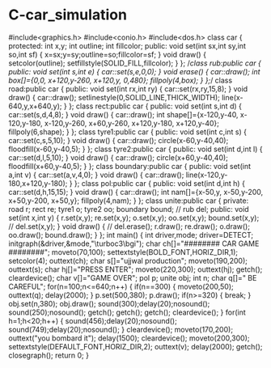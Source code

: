 # C-car_simulation
#include<graphics.h>
#include<conio.h>
#include<dos.h>
class car
{
protected:
	int x,y;
	int outline;
	int fillcolor;
public:
	void set(int sx,int sy,int so,int sf)
	{
	x=sx;y=sy;outline=so;fillcolor=sf;
	}
	void draw()
	{
	setcolor(outline);
	setfillstyle(SOLID_FILL,fillcolor);
	}
};
/*class rub:public car
{
public:
	void set(int s,int e)
	{
	car::set(s,e,0,0);
	}
	void erase()
	{
	car::draw();
	int box[]={0,0,
		   x+120,y-260,
		   x+120,y,
		   0,480};
	fillpoly(4,box);
	}
};*/
class road:public car
{
public:
	void set(int rx,int ry)
	{
	car::set(rx,ry,15,8);
	}
	void draw()
	{
	car::draw();
	setlinestyle(0,SOLID_LINE,THICK_WIDTH);
	line(x-640,y,x+640,y);
	}
};
class rect:public car
{
public:
	void set(int s,int d)
	{
	car::set(s,d,4,8);
	}
	void draw()
	{
	car::draw();
	int shape[]={x-120,y-40,
		     x-120,y-180,
		     x-120,y-260,
		     x+60,y-260,
		     x+120,y-180,
		     x+120,y-40};
	fillpoly(6,shape);
	}
};
class tyre1:public car
{
public:
	void set(int c,int s)
	{
	car::set(c,s,5,10);
	}
	void draw()
	{
	car::draw();
	circle(x-60,y-40,40);
	floodfill(x-60,y-40,5);
	}
};
class tyre2:public car
{
public:
	void set(int d,int l)
	{
	car::set(d,l,5,10);
	}
	void draw()
	{
	car::draw();
	circle(x+60,y-40,40);
	floodfill(x+60,y-40,5);
	}
};
class boundary:public car
{
public:
	void set(int a,int v)
	{
	car::set(a,v,4,0);
	}
	void draw()
	{
	car::draw();
	line(x-120,y-180,x+120,y-180);
	}
};
class pol:public car
{
public:
	void set(int d,int h)
	{
	car::set(d,h,15,15);
	}
	void draw()
	{
	car::draw();
	int nam[]={x-50,y,
		   x-50,y-200,
		   x+50,y-200,
		   x+50,y};
	fillpoly(4,nam);
	}
};
class unite:public car
{
private:
	road r;
	rect re;
	tyre1 o;
	tyre2 oo;
	boundary bound;
     //	rub del;
public:
	void set(int x,int y)
	{
	r.set(x,y);
	re.set(x,y);
	o.set(x,y);
	oo.set(x,y);
	bound.set(x,y);
       //	del.set(x,y);
	}
	void draw()
	{
       //	del.erase();
	r.draw();
	re.draw();
	o.draw();
	oo.draw();
	bound.draw();
	}
};
int main()
{
int driver,mode;
driver=DETECT;
initgraph(&driver,&mode,"\\turboc3\\bgi");
char ch[]="########  CAR GAME  ########";
moveto(70,100);
settextstyle(BOLD_FONT,HORIZ_DIR,1);
setcolor(4);
outtext(ch);
char s[]="ujjwal production";
moveto(190,200);
outtext(s);
char hj[]="PRESS ENTER";
moveto(220,300);
outtext(hj);
getch();
cleardevice();
char v[]="GAME OVER";
pol p;
unite obj;
int n;
char q[]=" BE CAREFUL";
for(n=100;n<=640;n++)
{
if(n==300)
{
moveto(200,50);
outtext(q);
delay(2000);
}
p.set(500,380);
p.draw();
if(n>=320)
{
break;
}
obj.set(n,380);
obj.draw();
sound(300);delay(20);nosound();
sound(250);nosound();
getch();
getch();
getch();
cleardevice();
}
for(int h=1;h<20;h++)
{
sound(456);delay(20);nosound();
sound(749);delay(20);nosound();
}
cleardevice();
moveto(170,200);
outtext("you bombard it");
delay(1500);
cleardevice();
moveto(200,300);
settextstyle(DEFAULT_FONT,HORIZ_DIR,2);
outtext(v);
delay(2000);
getch();
closegraph();
return 0;
}


